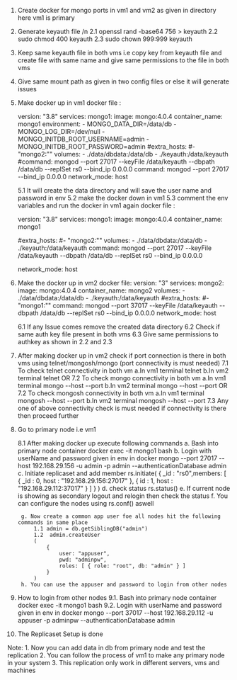 1. Create docker for mongo ports in vm1 and vm2 as given in directory here vm1 is primary
2. Generate keyauth file /n
    2.1 openssl rand -base64 756 > keyauth
    2.2 sudo chmod 400 keyauth
    2.3 sudo chown 999:999 keyauth

3. Keep same keyauth file in both vms i.e copy key from keyauth file and create file with same name and give same permissions to the file in both vms

4. Give same mount path as given in two config files or else it will generate issues

5. Make docker up in vm1 
    docker file :

    version: "3.8"
    services:
      mongo1:
      image: mongo:4.0.4
      container_name: mongo1
      environment:
       - MONGO_DATA_DIR=/data/db
       - MONGO_LOG_DIR=/dev/null
       - MONGO_INITDB_ROOT_USERNAME=admin
       - MONGO_INITDB_ROOT_PASSWORD=admin
      #extra_hosts:
      #- "mongo2:"<IP of vm2>"
      volumes:
        - ./data/dbdata:/data/db
        - ./keyauth:/data/keyauth
      #command: mongod --port 27017 --keyFile /data/keyauth --dbpath /data/db --replSet rs0 --bind_ip 0.0.0.0
      command: mongod  --port 27017 --bind_ip 0.0.0.0
      network_mode: host


    5.1 It will create the data directory and will save the user name and password in env
    5.2 make the docker down in vm1
    5.3 comment the env variables and run the docker in vm1 again
    docker file :

    version: "3.8"
    services:
      mongo1:
      image: mongo:4.0.4
      container_name: mongo1
      <!-- environment:
       - MONGO_DATA_DIR=/data/db
       - MONGO_LOG_DIR=/dev/null
       - MONGO_INITDB_ROOT_USERNAME=admin
       - MONGO_INITDB_ROOT_PASSWORD=admin -->
      #extra_hosts:
      #- "mongo2:"<IP of vm2>"
      volumes:
        - ./data/dbdata:/data/db
        - ./keyauth:/data/keyauth
      command: mongod --port 27017 --keyFile /data/keyauth --dbpath /data/db --replSet rs0 --bind_ip 0.0.0.0
      <!-- command: mongod  --port 27017 --bind_ip 0.0.0.0 -->
      network_mode: host

6. Make the docker up in vm2
    docker file:
    version: "3"
    services:
      mongo2:
      image: mongo:4.0.4
      container_name: mongo2
      volumes:
        - ./data/dbdata:/data/db
        - ./keyauth:/data/keyauth
     #extra_hosts:
       #- "mongo1:"<IP of vm1>"
      command: mongod --port 37017 --keyFile /data/keyauth --dbpath /data/db --replSet rs0 --bind_ip 0.0.0.0
      network_mode: host 
    
    6.1 If any Issue comes remove the created data directory
    6.2 Check if same auth key file present in both vms
    6.3 Give same permissions to authkey as shown in 2.2 and 2.3

7. After making docker up in vm2 check if port connection is there in both vms using telnet/mongosh/mongo (port connectivity is must needed)
    7.1 To check telnet connectivity in both vm
        a.In vm1 terminal
            telnet <Ip of vm2>  <port of vm2>
        b.In vm2 terminal
            telnet <Ip of vm1>  <port of vm1>
        OR
    7.2 To check mongo connectivity in both vm
        a.In vm1 terminal
            mongo --host <Ip of vm2> --port <port of vm2>
        b.In vm2 terminal
            mongo --host <Ip of vm1> --port <port of vm1>
        OR
    7.2 To check mongosh connectivity in both vm
        a.In vm1 terminal
            mongosh --host <Ip of vm2> --port <port of vm2>
        b.In vm2 terminal
            mongosh --host <Ip of vm1> --port <port of vm1>
    7.3 Any one of above connectivity check is must needed if connectivity is there then proceed further

8. Go to primary node i.e vm1

    8.1 After making docker up execute following commands
        a. Bash into primary node container
            docker exec -it mongo1 bash
        b. Login with userName and password given in env in docker
            mongo --port 27017 --host 192.168.29.156 -u admin -p admin --authenticationDatabase admin
        c. Initiate replicaset and add member
            rs.initiate( 
                {
                    _id : "rs0",members: 
                    [
                        { 
                            _id : 0, 
                            host : "192.168.29.156:27017"
                        },
                        { 
                            id : 1, 
                            host : "192.168.29.112:37017" 
                        }
                    ]
                }
            ) 
        d. check status
            rs.status()
        e. If current node is showing as secondary logout and relogin then check the status
        f. You can configure the nodes using rs.conf() aswell

        g. Now create a common app user foe all nodes hit the following commands in same place
            1.1 admin = db.getSiblingDB("admin")
            1.2  admin.createUser
            (
                {
                    user: "appuser",
                    pwd: "adminpw",
                    roles: [ { role: "root", db: "admin" } ]
                }
            )
        h. You can use the appuser and password to login from other nodes
9. How to login from other nodes
    9.1. Bash into primary node container
            docker exec -it mongo1 bash
    9.2. Login with userName and password given in env in docker
           mongo --port 37017 --host 192.168.29.112 -u appuser -p adminpw --authenticationDatabase admin
10. The Replicaset Setup is done

Note:
    1. Now you can add data in db from primary node and test the replication
    2. You can follow the process of vm1 to make any primary node in your system 
    3. This replication only work in different servers, vms and machines

